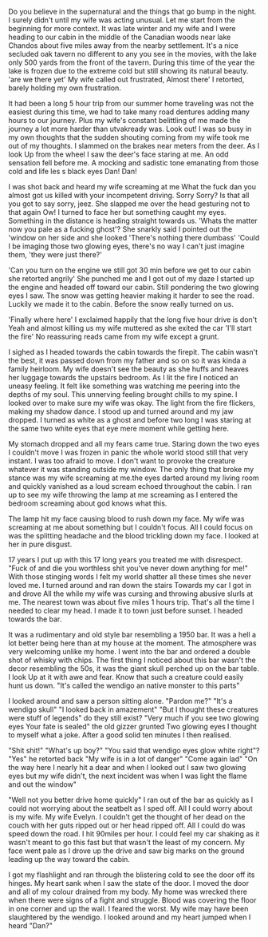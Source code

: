 

Do you believe in the supernatural and the things that go bump in the night.
I surely didn't until my wife was acting unusual. Let me start from the beginning for more context. It was late winter and my wife and I were heading to our cabin in the middle of the Canadian woods near lake Chandos about five miles away from the nearby settlement. It's a nice secluded oak tavern no different to any you see in the movies, with the lake only 500 yards from the front of the tavern. During this time of the year the lake is frozen due to the extreme cold but still showing its natural beauty. 'are we there yet'
My wife called out frustrated, 
Almost there' I retorted, barely holding my own frustration.

 It had been a long 5 hour trip from our summer home traveling was not the easiest during this time, we had to take many road dentures adding many hours to our journey. Plus my wife's constant belittling of me made the journey a lot more harder than utvakready was.
Look out! 
I was so busy in my own thoughts that the sudden shouting coming from my wife took me out of my thoughts. I slammed on the brakes near meters from the deer. As I look Up from the wheel I saw the deer's face staring at me. An odd sensation fell before me. A mocking and sadistic tone emanating from those cold and life
les s black eyes
Dan! Dan!


I was shot back and heard my wife screaming at me
What the fuck dan you almost got us killed with your incompetent driving.
Sorry 
Sorry? Is that all you got to say sorry, jeez.
She slapped me over the head gesturing not to that again
Ow!
I turned to face her but something caught my eyes. Something in the distance is heading straight towards us.
'Whats the matter now you pale as a fucking ghost'? She snarkly said I pointed out the 'window on her side and she looked 
'There's nothing there dumbass'
'Could I be imaging those two glowing eyes, there's no way I can't just imagine them, 'they were just there?' 

'Can you turn on the engine we still got 30 min before we get to our cabin she retorted angrily'
She punched me and I got out of my daze 
I started up the engine and headed off toward our cabin. Still pondering the two glowing eyes I saw. The snow was getting heavier making it harder to see the road. 
Luckily we made it to the cabin. Before the snow really turned on us. 

'Finally where here' I exclaimed happily that the long five hour drive is don't 
Yeah and almost killing us my wife muttered as she exited the car
'I'll start the fire' 
No reassuring reads came from my wife except a grunt.

I sighed as I headed towards the cabin towards the firepit. The cabin wasn't the best, it was passed down from my father and so on so it was kinda a family heirloom. My wife doesn't see the beauty as she huffs and heaves her luggage towards the upstairs bedroom. As I lit the fire I noticed an uneasy feeling. It felt like something was watching me peering into the depths of my soul. This unnerving feeling brought chills to my spine. I looked over to make sure my wife was okay. The light from the fire flickers, making my shadow dance. I stood up and turned around and my jaw dropped. I turned as white as a ghost and before two long I was staring at the same two white eyes that eye mere moment while getting here.

My stomach dropped and all my fears came true. Staring down the two eyes I couldn't move I was frozen in panic the whole world stood still that very instant. I was too afraid to move. I don't want to provoke the creature whatever it was standing outside my window. The only thing that broke my stance was my wife screaming at me.the eyes darted around my living room and quickly vanished as a loud scream echoed throughout the cabin. I ran up to see my wife throwing the lamp at me screaming as I entered the bedroom screaming  about god knows what this. 

The lamp hit my face causing blood to rush down my face. My wife was screaming at me about something but I couldn't focus. All I could focus on was the splitting headache and the blood trickling down my face. I looked at her in pure disgust.

17 years I put up with this 17 long years you treated me with disrespect.
"Fuck of and die you worthless shit you've never down anything for me!"
With those stinging words I felt my world shatter all these times she never loved me.
I turned around and ran down the stairs
Towards my car I got in and drove All the while my wife was cursing and throwing abusive slurls at me. The nearest town  was about five miles 1 hours trip. That's all the time I needed to clear my head. I made it to town just before sunset. I headed towards the bar. 

It was a rudimentary and old style bar resembling a 1950 bar. It was a hell a lot better being here than at my house at the moment. The atmosphere was very welcoming unlike my home. I went into the bar and ordered a double shot of whisky with chips. The first thing I noticed about this bar wasn't the decor resembling the 50s, it was the giant skull perched up on the bar table. I look Up at it with awe and fear. Know that such a creature could easily hunt us down. 
"It's called the wendigo an native monster to this parts"

I looked around and saw a person sitting alone.
"Pardon me?"
"It's a wendigo skull"
"I looked back in amazement" 
"But I thought these creatures were stuff of legends" do they still exist?
"Very much if you see two glowing eyes 
Your fate is sealed" the old gizzer grunted 
Two glowing eyes I thought to myself what a  joke. After a good solid ten minutes I then realised.

"Shit shit!" 
"What's up boy?"
"You said that wendigo eyes glow white right"?
"Yes" he retorted back
"My wife is in a lot of danger"
"Come again lad"
"On the way here I nearly hit a dear and when I looked out I saw two glowing eyes but my wife didn't, the next incident was when I was light the flame and out the window"

"Well not you better drive home quickly"
I ran out of the bar as quickly as I could not worrying about the seatbelt as I sped off. All I could worry about is my wife. My  wife Evelyn. I couldn't get the thought of her dead on the couch with her guts ripped out or her head ripped off. All I could do was speed down the road. I hit 90miles per hour. I could feel my car shaking as it wasn't meant to go this fast but that wasn't the least of my concern. 
My face went pale as I drove up the drive and saw big marks on the ground leading up the way toward the cabin. 

I got my flashlight and ran through the blistering cold to see the door off its hinges. My heart sank when I saw the state of the door. I moved the door and all of my colour drained from my body. My home was wrecked there when there were signs of a fight and struggle. Blood was covering the floor in one corner and up the wall. I feared the worst. My wife may have been slaughtered by the wendigo. I looked around and my heart jumped when I heard 
"Dan?"
